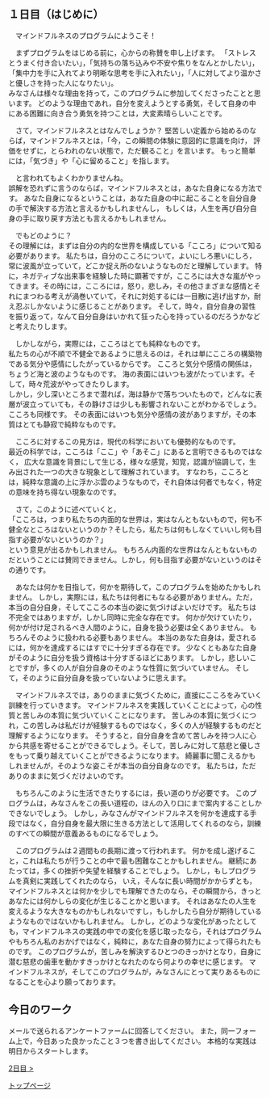 ## １日目（はじめに）

　マインドフルネスのプログラムにようこそ！

　まずプログラムをはじめる前に，心からの称賛を申し上げます。
 「ストレスとうまく付き合いたい」，「気持ちの落ち込みや不安や焦りをなんとかしたい」，「集中力を手に入れてより明晰な思考を手に入れたい」，「人に対してより温かさと優しさを持った人になりたい」。  
みなさんは様々な理由を持って，このプログラムに参加してくださったことと思います。
どのような理由であれ，自分を変えようとする勇気，そして自身の中にある困難に向き合う勇気を持つことは，大変素晴らしいことです。  

　さて，マインドフルネスとはなんでしょうか？
堅苦しい定義から始めるのならば，マインドフルネスとは，「今，この瞬間の体験に意図的に意識を向け， 評価をせずに，とらわれのない状態で，ただ観ること」を言います。
もっと簡単には，「気づき」や「心に留めること」を指します。

　と言われてもよくわかりませんね。  
誤解を恐れずに言うのならば，マインドフルネスとは，あなた自身になる方法です。
あなた自身になるということは，あなた自身の中に起こることを自分自身の手で解決する方法と言えるかもしれませんし，
もしくは，人生を再び自分自身の手に取り戻す方法とも言えるかもしれません。  


　でもどのように？  
その理解には，まずは自分の内的な世界を構成している「こころ」について知る必要があります。
私たちは，自分のこころについて，よいにしろ悪いにしろ，常に波風が立っていて，どこか捉え所のないようなものだと理解しています。
特に，ネガティブな出来事を経験した時に顕著ですが，こころには大きな嵐がやってきます。その時には，こころには，怒り，悲しみ，その他さまざまな感情とそれにまつわる考えが渦巻いていて，それに対処するには一目散に逃げ出すか，耐え忍ぶしかないように感じることがあります。
そして，時々，自分自身の習性を振り返って，なんて自分自身はいかれて狂った心を持っているのだろうかなどと考えたりします。


　しかしながら，実際には，こころはとても純粋なものです。  
私たちの心が不順で不健全であるように思えるのは，それは単にこころの構築物である気分や感情にしたがっているからです。
こころと気分や感情の関係は，ちょうど海と波のようなものです。
海の表面にはいつも波がたっています。そして，時々荒波がやってきたりします。  
しかし，少し深いところまで潜れば，海は静かで落ちついたもので，どんなに表層が波立っていても，その静けさは少しも影響されないことがわかるでしょう。
こころも同様です。
その表面にはいつも気分や感情の波がありますが，その本質はとても静寂で純粋なものです。


　こころに対するこの見方は，現代の科学においても優勢的なものです。  
最近の科学では，こころは「ここ」や「あそこ」にあると言明できるものではなく，
広大な意識を背景にして生じる，様々な感覚，知覚，認識が協調して，生み出された一つの大きな現象として理解されています。
すなわち，こころとは，純粋な意識の上に浮かぶ雲のようなもので，それ自体は何者でもなく，特定の意味を持ち得ない現象なのです。

　さて，このように述べていくと，  
「こころは，つまり私たちの内面的な世界は，実はなんともないもので，何も不健全なところはないというのか？そしたら，私たちは何もしなくていいし何も目指す必要がないというのか？」  
という意見が出るかもしれません。
もちろん内面的な世界はなんともないものだということには賛同できません。しかし，何も目指す必要がないというのはその通りです。 


　あなたは何かを目指して，何かを期待して，このプログラムを始めたかもしれません。
しかし，実際には，私たちは何者にもなる必要がありません。ただ，本当の自分自身，そしてこころの本当の姿に気づけばよいだけです。
私たちは不完全ではありますが，しかし同時に完全な存在です。
何かが欠けていたり，何かが付け足されるべき人間のように，自身を扱う必要は全くありません。
もちろんそのように扱われる必要もありません。
本当のあなた自身は，愛されるには，何かを達成するにはすでに十分すぎる存在です。
少なくともあなた自身がそのように自分を扱う資格は十分すぎるほどにあります。
しかし，悲しいことですが，多くの人が自分自身のそのような性質に気づいていません。
そして，そのように自分自身を扱っていないように思えます。


　マインドフルネスでは，ありのままに気づくために，直接にこころをみていく訓練を行っていきます。
マインドフルネスを実践していくことによって，心の性質と苦しみの本質に気づいていくことになります。
苦しみの本質に気づくにつれ，この苦しみは私だけが経験するものではなく，多くの人が経験するものだと理解するようになります。
そうすると，自分自身を含めて苦しみを持つ人に心から共感を寄せることができるでしょう。そして，苦しみに対して慈悲と優しさをもって乗り越えていくことができるようになります。
綺麗事に聞こえるかもしれませんが，そのような姿こそが本当の自分自身なのです。
私たちは，ただありのままに気づくだけよいのです。


　もちろんこのように生活できたりするには，長い道のりが必要です。
このプログラムは，みなさんをこの長い道程の，ほんの入り口にまで案内することしかできないでしょう。
しかし，みなさんがマインドフルネスを何かを達成する手段ではなく，自分自身を最大限に生きる方法として活用してくれるのなら，訓練のすべての瞬間が意義あるものになるでしょう。


　このプログラムは２週間もの長期に渡って行われます。
何かを成し遂げること，これは私たちが行うことの中で最も困難なことかもしれません。
継続にあたっては，多くの挫折や失望を経験することでしょう。
しかし，もしプログラムを真剣に実践してくれたのなら，
いえ，そんなに長い時間がかからずとも，マインドフルネスとは何かを少しでも理解できたのなら，その瞬間から，きっとあなたには何かしらの変化が生じることかと思います。
それはあなたの人生を変えるような大きなものかもしれないですし，もしかしたら自分が期待しているようなものではないかもしれません。
しかし，どのような変化があったとしても，マインドフルネスの実践の中での変化を感じ取ったなら，それはプログラムやもちろん私のおかげではなく，純粋に，あなた自身の努力によって得られたものです。
このプログラムが，苦しみを解決するひとつのきっかけとなり，自身に潜む慈悲の歯車を動かすきっかけとなれたのなら何よりの幸せに感じます。
マインドフルネスが，そしてこのプログラムが，みなさんにとって実りあるものになることを心より願っております。

## 今日のワーク
メールで送られるアンケートファームに回答してください。
また，同一フォーム上で，今日あった良かったこと３つを書き出してください。
本格的な実践は明日からスタートします。

[2日目 >](https://hogishima.github.io/mfcbt/program/day2)


[トップページ](https://hogishima.github.io/mfcbt/)
